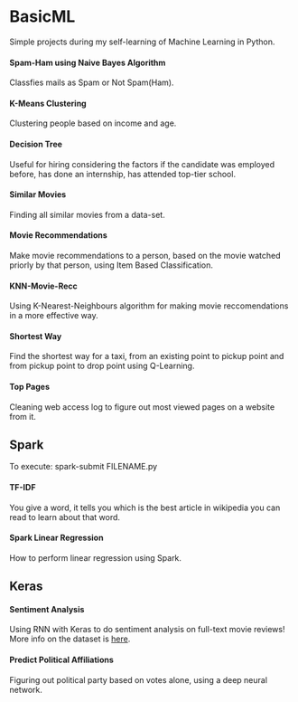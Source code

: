 # BasicML
Simple projects during my self-learning of Machine Learning in Python.

#### Spam-Ham using Naive Bayes Algorithm
Classfies mails as Spam or Not Spam(Ham).

#### K-Means Clustering
Clustering people based on income and age.

#### Decision Tree
Useful for hiring considering the factors if the candidate was employed before, has done an internship, has attended top-tier school.

#### Similar Movies
Finding all similar movies from a data-set.

#### Movie Recommendations
Make movie recommendations to a person, based on the movie watched priorly by that person, using Item Based Classification.

#### KNN-Movie-Recc
Using K-Nearest-Neighbours algorithm for making movie reccomendations in a more effective way.

#### Shortest Way
Find the shortest way for a taxi, from an existing point to pickup point and from pickup point to drop point using Q-Learning.

#### Top Pages
Cleaning web access log to figure out most viewed pages on a website from it.

## Spark
To execute: spark-submit FILENAME.py 

#### TF-IDF
You give a word, it tells you which is the best article in wikipedia you can read to learn about that word.

#### Spark Linear Regression
How to perform linear regression using Spark.

## Keras

#### Sentiment Analysis
Using RNN with Keras to do sentiment analysis on full-text movie reviews! More info on the dataset is [here](https://keras.io/datasets/#imdb-movie-reviews-sentiment-classification).

#### Predict Political Affiliations
Figuring out political party based on votes alone, using a deep neural network.
